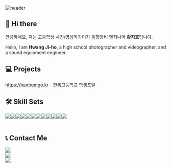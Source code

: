 ![header](https://capsule-render.vercel.app/api?type=waving&height=300&color=1770ff&text=stellkr&textBg=false&fontColor=ffffff)
## 👋 Hi there 

안녕하세요, 저는 고등학생 사진/영상작가이자 음향장비 엔지니어 **황지호**입니다.

Hello, I am **Hwang Ji-ho**, a high school photographer and videographer, and a sound equipment engineer.

## 💻 Projects

https://hanbomgo.kr - 한봄고등학교 학생포털

## 🛠️ **Skill Sets**

<div style="display:flex; flex-direction:row;">
    <img src="https://img.shields.io/badge/html5-%23E34F26.svg?style=for-the-badge&logo=html5&logoColor=white"> 
    <img src="https://img.shields.io/badge/css3-%231572B6.svg?style=for-the-badge&logo=css3&logoColor=white"> 
    <img src="https://img.shields.io/badge/javascript-%23323330.svg?style=for-the-badge&logo=javascript&logoColor=%23F7DF1E"> 
    <img src="https://img.shields.io/badge/python-3670A0?style=for-the-badge&logo=python&logoColor=ffdd54">
    <img src="https://img.shields.io/badge/php-%23777BB4.svg?style=for-the-badge&logo=php&logoColor=white">
    <br>
    <img src="https://img.shields.io/badge/mysql-4479A1.svg?style=for-the-badge&logo=mysql&logoColor=white">
    <img src="https://img.shields.io/badge/Oracle-F80000?style=for-the-badge&logo=oracle&logoColor=white">
    <img src="https://img.shields.io/badge/Windows-0078D6?style=for-the-badge&logo=windows&logoColor=white">
    <img src="https://img.shields.io/badge/Microsoft-0078D4?style=for-the-badge&logo=microsoft&logoColor=white">
    <img src="https://img.shields.io/badge/netlify-%23000000.svg?style=for-the-badge&logo=netlify&logoColor=#00C7B7">
    <br>
    <img src="https://img.shields.io/badge/Eclipse-FE7A16.svg?style=for-the-badge&logo=Eclipse&logoColor=white">
    <img src="https://img.shields.io/badge/Visual%20Studio%20Code-0078d7.svg?style=for-the-badge&logo=visual-studio-code&logoColor=white">
</div><br>
</div>

## 📞 Contact Me

<a href="https://www.instagram.com/jx.h0__/"> <img src="https://img.shields.io/badge/Instagram-E4405F?style=for-the-badge&logo=Instagram&logoColor=white"> </a> <br>
<a href="mailto:neondev723@gmail.com"> <img src="https://img.shields.io/badge/Gmail-D14836?style=for-the-badge&logo=gmail&logoColor=white"> </a> <br>
<a href="https://discord.com/users/990129125534601246"> <img src="https://img.shields.io/badge/Discord-%235865F2.svg?style=for-the-badge&logo=discord&logoColor=white"> </a>
